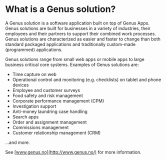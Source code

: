 # What is a Genus solution?

A Genus solution is a software application built on top of Genus Apps. Genus solutions are built for businesses in a variety of industries, their employees and their partners to support their combined work processes. Genus solutions are characterized as easier and faster to change than both standard packaged applications and traditionally custom-made (programmed) applications.

Genus solutions range from small web apps or mobile apps to large business critical core systems. Examples of Genus solutions are:
* Time capture on web
* Operational control and monitoring (e.g. checklists) on tablet and phone devices
* Employee and customer surveys
* Food safety and risk management
* Corporate performance management (CPM)
* Investigation support
* Anti-money laundring case handling
* Search apps
* Order and assignment management
* Commissions management
* Customer relationship management (CRM)

...and more.

See [www.genus.no](http://www.genus.no/) for more information.
